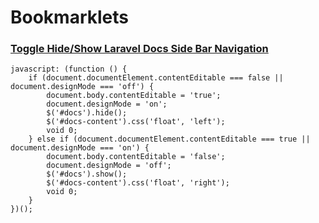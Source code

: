 Bookmarklets
============



### [Toggle Hide/Show Laravel Docs Side Bar Navigation](laravelDocs_hideNav.html)

```
javascript: (function () {
    if (document.documentElement.contentEditable === false || document.designMode === 'off') {
        document.body.contentEditable = 'true';
        document.designMode = 'on';
        $('#docs').hide();
        $('#docs-content').css('float', 'left');
        void 0;
    } else if (document.documentElement.contentEditable === true || document.designMode === 'on') {
        document.body.contentEditable = 'false';
        document.designMode = 'off';
        $('#docs').show();
        $('#docs-content').css('float', 'right');
        void 0;
    }
})();
```
